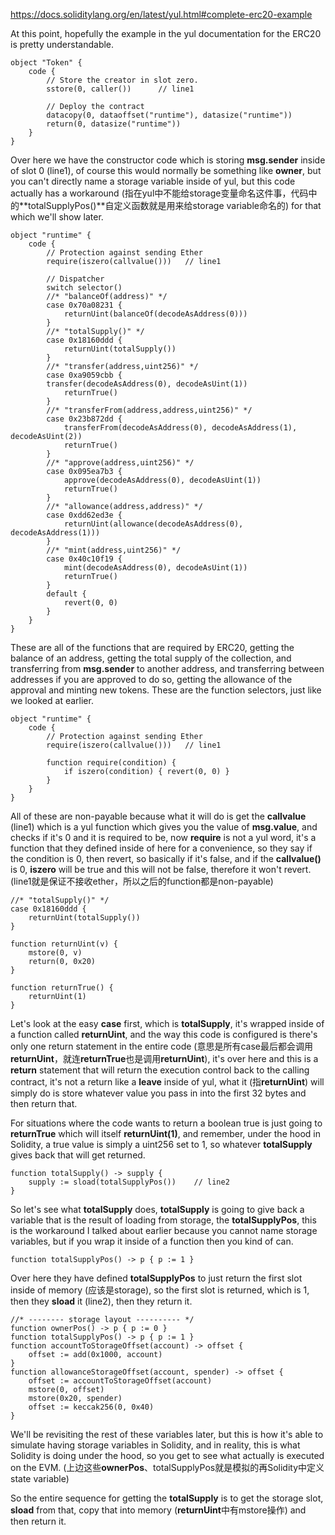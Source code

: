 https://docs.soliditylang.org/en/latest/yul.html#complete-erc20-example

At this point, hopefully the example in the yul documentation for the ERC20 is pretty understandable. 

```solidity
object "Token" {
    code {
        // Store the creator in slot zero.
        sstore(0, caller())      // line1

        // Deploy the contract
        datacopy(0, dataoffset("runtime"), datasize("runtime"))
        return(0, datasize("runtime"))
    }
}
```

Over here we have the constructor code which is storing **msg.sender** inside of slot 0 (line1), of course this would normally be something like **owner**, but you can't directly name a storage variable inside of yul, but this code actually has a workaround (指在yul中不能给storage变量命名这件事，代码中的**totalSupplyPos()**自定义函数就是用来给storage variable命名的) for that which we'll show later. 

```solidity
object "runtime" {
	code {	
		// Protection against sending Ether
        require(iszero(callvalue()))   // line1

        // Dispatcher
        switch selector()
        //* "balanceOf(address)" */
        case 0x70a08231 {
        	returnUint(balanceOf(decodeAsAddress(0)))
        }
        //* "totalSupply()" */
        case 0x18160ddd {
        	returnUint(totalSupply())
        }
        //* "transfer(address,uint256)" */
        case 0xa9059cbb {
        transfer(decodeAsAddress(0), decodeAsUint(1))
        	returnTrue()
        }
        //* "transferFrom(address,address,uint256)" */
        case 0x23b872dd {
            transferFrom(decodeAsAddress(0), decodeAsAddress(1), decodeAsUint(2))
            returnTrue()
        }
        //* "approve(address,uint256)" */
        case 0x095ea7b3 {
            approve(decodeAsAddress(0), decodeAsUint(1))
            returnTrue()
        }
        //* "allowance(address,address)" */
        case 0xdd62ed3e {
        	returnUint(allowance(decodeAsAddress(0), decodeAsAddress(1)))
        }
        //* "mint(address,uint256)" */
        case 0x40c10f19 {
            mint(decodeAsAddress(0), decodeAsUint(1))
            returnTrue()
        }
        default {
        	revert(0, 0)
        }
    }
}            
```

These are all of the functions that are required by ERC20, getting the balance of an address, getting the total supply of the collection, and transferring from **msg.sender** to another address, and transferring between addresses if you are approved to do so, getting the allowance of the approval and minting new tokens. These are the function selectors, just like we looked at earlier. 

```solidity
object "runtime" {
    code {
        // Protection against sending Ether
        require(iszero(callvalue()))   // line1

        function require(condition) {
        	if iszero(condition) { revert(0, 0) }
        }
    }
}
```

All of these are non-payable because what it will do is get the **callvalue** (line1) which is a yul function which gives you the value of **msg.value**, and checks if it's 0 and it is required to be, now **require** is not a yul word, it's a function that they defined inside of here for a convenience, so they say if the condition is 0, then revert, so basically if it's false, and if the **callvalue()** is 0, **iszero** will be true and this will not be false, therefore it won't revert. (line1就是保证不接收ether，所以之后的function都是non-payable)

```solidity
//* "totalSupply()" */
case 0x18160ddd {
	returnUint(totalSupply())
}

function returnUint(v) {
    mstore(0, v)
    return(0, 0x20)
}

function returnTrue() {
	returnUint(1)
}
```

Let's look at the easy **case** first, which is **totalSupply**, it's wrapped inside of a function called **returnUint**, and the way this code is configured is there's only one return statement in the entire code (意思是所有case最后都会调用**returnUint**，就连**returnTrue**也是调用**returnUint**), it's over here and this is a **return** statement that will return the execution control back to the calling contract, it's not a return like a **leave** inside of yul, what it (指**returnUint**) will simply do is store whatever value you pass in into the first 32 bytes and then return that.

For situations where the code wants to return a boolean true is just going to **returnTrue** which will itself **returnUint(1)**, and remember, under the hood in Solidity, a true value is simply a uint256 set to 1, so whatever **totalSupply** gives back that will get returned. 

```solidity
function totalSupply() -> supply {
	supply := sload(totalSupplyPos())    // line2
}
```

So let's see what **totalSupply** does, **totalSupply** is going to give back a variable that is the result of loading from storage, the **totalSupplyPos**, this is the workaround I talked about earlier because you cannot name storage variables, but if you wrap it inside of a function then you kind of can.

```solidity
function totalSupplyPos() -> p { p := 1 }
```

Over here they have defined **totalSupplyPos** to just return the first slot inside of memory (应该是storage), so the first slot is returned, which is 1, then they **sload** it (line2), then they return it.

```solidity
//* -------- storage layout ---------- */
function ownerPos() -> p { p := 0 }
function totalSupplyPos() -> p { p := 1 }
function accountToStorageOffset(account) -> offset {
	offset := add(0x1000, account)
}
function allowanceStorageOffset(account, spender) -> offset {
    offset := accountToStorageOffset(account)
    mstore(0, offset)
    mstore(0x20, spender)
    offset := keccak256(0, 0x40)
}
```

We'll be revisiting the rest of these variables later, but this is how it's able to simulate having storage variables in Solidity, and in reality, this is what Solidity is doing under the hood, so you get to see what actually is executed on the EVM. (上边这些**ownerPos**、totalSupplyPos就是模拟的再Solidity中定义state variable)

So the entire sequence for getting the **totalSupply** is to get the storage slot, **sload** from that, copy that into memory (**returnUint**中有mstore操作) and then return it.